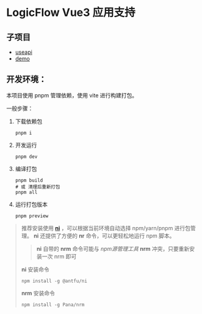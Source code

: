 # LogicFlow Vue3 应用支持

## 子项目
* [useapi](./packages/useapi/README.md)
* [demo](./packages/demo/README.md)

## 开发环境：
本项目使用 pnpm 管理依赖，使用 vite 进行构建打包。

一般步骤：

1. 下载依赖包

   ``` shell
   pnpm i
   ```

2. 开发运行

   ``` shell
   pnpm dev
   ```

3. 编译打包

   ``` shell
   pnpm build
   # 或 清理后重新打包
   pnpm all
   ```

4. 运行打包版本

   ``` shell
   pnpm preview
   ```


> 推荐安装使用 [**ni**](https://github.com/antfu/ni) ，可以根据当前环境自动选择 npm/yarn/pnpm 进行包管理。 **ni** 还提供了方便的 **nr** 命令，可以更轻松地运行 npm 脚本。
>
>> **ni** 自带的 **nrm** 命令可能与 *npm源管理工具* **nrm** 冲突，只要重新安装一次 nrm 即可
>
> **ni** 安装命令
>   ```shell
>   npm install -g @antfu/ni
>   ```
> **nrm** 安装命令
>   ```shell
>   npm install -g Pana/nrm
>   ```
>
